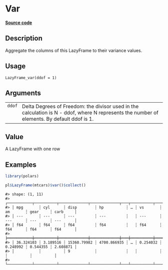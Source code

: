 

# Var

[**Source code**](https://github.com/pola-rs/r-polars/tree/main/R/lazyframe__lazy.R#L943)

## Description

Aggregate the columns of this LazyFrame to their variance values.

## Usage

<pre><code class='language-R'>LazyFrame_var(ddof = 1)
</code></pre>

## Arguments

<table>
<tr>
<td style="white-space: nowrap; font-family: monospace; vertical-align: top">
<code id="LazyFrame_var_:_ddof">ddof</code>
</td>
<td>
Delta Degrees of Freedom: the divisor used in the calculation is N -
ddof, where N represents the number of elements. By default ddof is 1.
</td>
</tr>
</table>

## Value

A LazyFrame with one row

## Examples

``` r
library(polars)

pl$LazyFrame(mtcars)$var()$collect()
```

    #> shape: (1, 11)
    #> ┌───────────┬──────────┬─────────────┬─────────────┬───┬──────────┬──────────┬──────────┬──────────┐
    #> │ mpg       ┆ cyl      ┆ disp        ┆ hp          ┆ … ┆ vs       ┆ am       ┆ gear     ┆ carb     │
    #> │ ---       ┆ ---      ┆ ---         ┆ ---         ┆   ┆ ---      ┆ ---      ┆ ---      ┆ ---      │
    #> │ f64       ┆ f64      ┆ f64         ┆ f64         ┆   ┆ f64      ┆ f64      ┆ f64      ┆ f64      │
    #> ╞═══════════╪══════════╪═════════════╪═════════════╪═══╪══════════╪══════════╪══════════╪══════════╡
    #> │ 36.324103 ┆ 3.189516 ┆ 15360.79982 ┆ 4700.866935 ┆ … ┆ 0.254032 ┆ 0.248992 ┆ 0.544355 ┆ 2.608871 │
    #> │           ┆          ┆ 9           ┆             ┆   ┆          ┆          ┆          ┆          │
    #> └───────────┴──────────┴─────────────┴─────────────┴───┴──────────┴──────────┴──────────┴──────────┘
